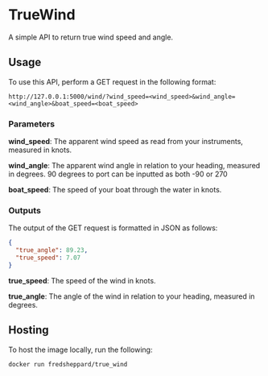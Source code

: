 # TrueWind

A simple API to return true wind speed and angle.

## Usage

To use this API, perform a GET request in the following format:
```
http://127.0.0.1:5000/wind/?wind_speed=<wind_speed>&wind_angle=<wind_angle>&boat_speed=<boat_speed>
```

### Parameters
**wind_speed**: The apparent wind speed as read from your instruments, measured in knots.


**wind_angle**: The apparent wind angle in relation to your heading, measured in degrees. 90 degrees to port can be inputted as both -90 or 270

**boat_speed**: The speed of your boat through the water in knots.

### Outputs

The output of the GET request is formatted in JSON as follows:

```json
{
  "true_angle": 89.23,
  "true_speed": 7.07
}
```

**true_speed**: The speed of the wind in knots.

**true_angle**: The angle of the wind in relation to your heading, measured in degrees.

## Hosting

To host the image locally, run the following:
```bash
docker run fredsheppard/true_wind
```
